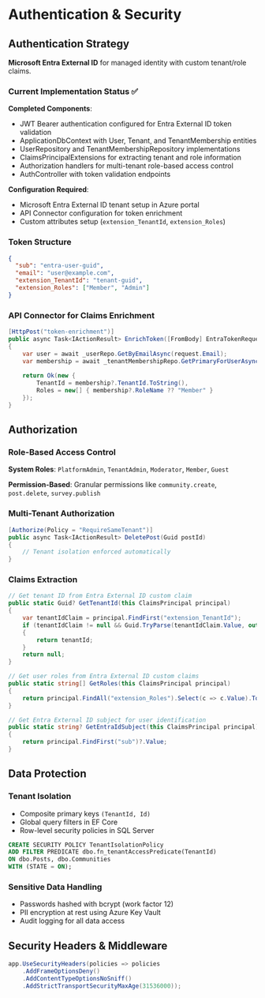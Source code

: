 # Authentication & Security

## Authentication Strategy

**Microsoft Entra External ID** for managed identity with custom tenant/role claims.

### Current Implementation Status ✅

**Completed Components**:
- JWT Bearer authentication configured for Entra External ID token validation
- ApplicationDbContext with User, Tenant, and TenantMembership entities
- UserRepository and TenantMembershipRepository implementations
- ClaimsPrincipalExtensions for extracting tenant and role information
- Authorization handlers for multi-tenant role-based access control
- AuthController with token validation endpoints

**Configuration Required**:
- Microsoft Entra External ID tenant setup in Azure portal
- API Connector configuration for token enrichment
- Custom attributes setup (`extension_TenantId`, `extension_Roles`)

### Token Structure
```json
{
  "sub": "entra-user-guid",
  "email": "user@example.com",
  "extension_TenantId": "tenant-guid",
  "extension_Roles": ["Member", "Admin"]
}
```

### API Connector for Claims Enrichment
```csharp
[HttpPost("token-enrichment")]
public async Task<IActionResult> EnrichToken([FromBody] EntraTokenRequest request)
{
    var user = await _userRepo.GetByEmailAsync(request.Email);
    var membership = await _tenantMembershipRepo.GetPrimaryForUserAsync(user.Id);
    
    return Ok(new {
        TenantId = membership?.TenantId.ToString(),
        Roles = new[] { membership?.RoleName ?? "Member" }
    });
}
```

## Authorization

### Role-Based Access Control
**System Roles**: `PlatformAdmin`, `TenantAdmin`, `Moderator`, `Member`, `Guest`

**Permission-Based**: Granular permissions like `community.create`, `post.delete`, `survey.publish`

### Multi-Tenant Authorization
```csharp
[Authorize(Policy = "RequireSameTenant")]
public async Task<IActionResult> DeletePost(Guid postId) 
{
    // Tenant isolation enforced automatically
}
```

### Claims Extraction
```csharp
// Get tenant ID from Entra External ID custom claim
public static Guid? GetTenantId(this ClaimsPrincipal principal)
{
    var tenantIdClaim = principal.FindFirst("extension_TenantId");
    if (tenantIdClaim != null && Guid.TryParse(tenantIdClaim.Value, out var tenantId))
    {
        return tenantId;
    }
    return null;
}

// Get user roles from Entra External ID custom claims
public static string[] GetRoles(this ClaimsPrincipal principal)
{
    return principal.FindAll("extension_Roles").Select(c => c.Value).ToArray();
}

// Get Entra External ID subject for user identification
public static string? GetEntraIdSubject(this ClaimsPrincipal principal)
{
    return principal.FindFirst("sub")?.Value;
}
```

## Data Protection

### Tenant Isolation
- Composite primary keys `(TenantId, Id)`
- Global query filters in EF Core
- Row-level security policies in SQL Server

```sql
CREATE SECURITY POLICY TenantIsolationPolicy
ADD FILTER PREDICATE dbo.fn_tenantAccessPredicate(TenantId)
ON dbo.Posts, dbo.Communities
WITH (STATE = ON);
```

### Sensitive Data Handling
- Passwords hashed with bcrypt (work factor 12)
- PII encryption at rest using Azure Key Vault
- Audit logging for all data access

## Security Headers & Middleware

```csharp
app.UseSecurityHeaders(policies => policies
    .AddFrameOptionsDeny()
    .AddContentTypeOptionsNoSniff()
    .AddStrictTransportSecurityMaxAge(31536000));
```
